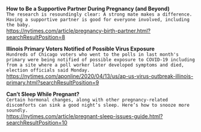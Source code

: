 **How to Be a Supportive Partner During Pregnancy (and Beyond)**\
`The research is resoundingly clear: A strong mate makes a difference. Having a supportive partner is good for everyone involved, including the baby.`\
https://nytimes.com/article/pregnancy-birth-partner.html?searchResultPosition=8

**Illinois Primary Voters Notified of Possible Virus Exposure**\
`Hundreds of Chicago voters who went to the polls in last month's primary were being notified of possible exposure to COVID-19 including from a site where a poll worker later developed symptoms and died, election officials said Monday. `\
https://nytimes.com/aponline/2020/04/13/us/ap-us-virus-outbreak-illinois-primary.html?searchResultPosition=9

**Can’t Sleep While Pregnant?**\
`Certain hormonal changes, along with other pregnancy-related discomforts can sink a good night’s sleep. Here’s how to snooze more soundly.`\
https://nytimes.com/article/pregnant-sleep-issues-guide.html?searchResultPosition=10

